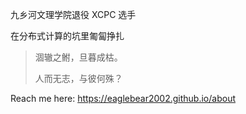 九乡河文理学院退役 XCPC 选手

在分布式计算的坑里匍匐挣扎

> 涸辙之鲋，旦暮成枯。
> 
> 人而无志，与彼何殊？

Reach me here: <https://eaglebear2002.github.io/about>

<!---
EagleBear2002/EagleBear2002 is a ✨ special ✨ repository because its `README.md` (this file) appears on your GitHub profile.
You can click the Preview link to take a look at your changes.
--->
